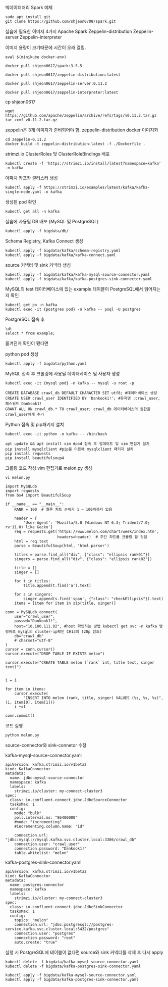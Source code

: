 빅데이터처리 Spark 예제

```
sudo apt install git
git clone https://github.com/shjeon0708/spark.git
```

실습에 필요한 이미지 4가지
Apache Spark
Zeppelin-distribution
Zeppelin-server
Zeppelin-interpreter

이미지 용량이 크기때문에 시간이 오래 걸림.
```
eval $(minikube docker-env)

docker pull shjeon0617/spark:3.5.5

docker pull shjeon0617/zeppelin-distribution:latest

docker pull shjeon0617/zeppelin-server:0.11.2

docker pull shjeon0617/zeppelin-interpreter:latest
```

cp shjeon0617
```
wget https://github.com/apache/zeppelin/archive/refs/tags/v0.11.2.tar.gz
tar zxvf v0.11.2.tar.gz
```
zeppelin은 3개 이미지가 준비되어야 함.
zeppelin-distribution docker 이미지화
```
cd zeppelin-0.11.2
docker build -t zeppelin-distribution:latest -f ./Dockerfile .
```

strimzi.io ClusterRoles 및 ClusterRoleBindings 배포
```
kubectl create -f 'https://strimzi.io/install/latest?namespace=kafka' -n kafka

```

아파치 카프카 클러스터 생성
```
kubectl apply -f https://strimzi.io/examples/latest/kafka/kafka-single-node.yaml -n kafka
```

생성된 pod 확인
```
kubectl get all -n kafka
```
실습에 사용될 DB 배포 (MySQL 및 PostgreSQL)
```
kubectl apply -f bigdata/db/
```

Schema Registry, Kafka Connect 생성

```
kubectl apply -f bigdata/kafka/schema-registry.yaml
kubectl apply -f bigdata/kafka/kafka-connect.yaml
```

source 커넥터 및 sink 커넥터 생성
```
kubectl apply -f bigdata/kafka/kafka-mysql-source-connector.yaml
kubectl apply -f bigdata/kafka/kafka-postgres-sink-connector.yaml
```
MySQL의 test 데이터베이스에 있는 example 테이블이 PostgreSQL에서 읽어지는지 확인
```
kubectl get po -n kafka
kubectl exec -it {postgres pod} -n kafka -- psql -U postgres
```
PostgreSQL 접속 후 
```
\dt
select * from example;
```

옮겨진게 확인이 됐다면 

python pod 생성
```
kubectl apply -f bigdata/python.yaml
```

MySQL 접속 후 크롤링에 사용될 데이터베이스 및 사용자 생성
```
kubectl exec -it {mysql pod} -n kafka -- mysql -u root -p

CREATE DATABASE crawl_db DEFAULT CHARACTER SET utf8; #데이터베이스 생성
CREATE USER crawl_user IDENTIFIED BY 'Dankook1!'; #유저명 :crawl_user, 패스워드 Dankook1! 
GRANT ALL ON crawl_db.* TO crawl_user; crawl_db 데이터베이스의 권한을 crawl_user에게 주기

```

Python 접속 및 pip패키지 설치
```
kubectl exec -it python -n kafka -- /bin/bash

apt update && apt install vim #pod 접속 후 업데이트 및 vim 편집기 설치
pip install mysqlclient #pip을 이용해 mysqlclient 패키지 설치
pip install requests
pip install beautifulsoup4

```

크롤링 코드 작성
vim 편집기로 melon.py 생성
```
vi melon.py
```
```
import MySQLdb
import requests
from bs4 import BeautifulSoup

if __name__ == "__main__":
    RANK = 100  # 멜론 차트 순위가 1 ~ 100위까지 있음

    header = {
        'User-Agent': 'Mozilla/5.0 (Windows NT 6.3; Trident/7.0; rv:11.0) like Gecko'}
    req = requests.get('https://www.melon.com/chart/week/index.htm',
                       headers=header)  # 주간 차트를 크롤링 할 것임
    html = req.text
    parse = BeautifulSoup(html, 'html.parser')

    titles = parse.find_all("div", {"class": "ellipsis rank01"})
    singers = parse.find_all("div", {"class": "ellipsis rank02"})

    title = []
    singer = []

    for t in titles:
        title.append(t.find('a').text)

    for s in singers:
        singer.append(s.find('span', {"class": "checkEllipsis"}).text)
    items = [item for item in zip(title, singer)]

conn = MySQLdb.connect(
    user="crawl_user",
    passwd="Dankook1!",
    host="10.100.111.92", #host 확인하는 방법 kubectl get svc -n kafka 명령어로 mysql의 cluster-ip확인 CH13의 (20p 참조)
    db="crawl_db"
    # charset="utf-8"
)
cursor = conn.cursor()
cursor.execute("DROP TABLE IF EXISTS melon")

cursor.execute("CREATE TABLE melon (`rank` int, title text, singer text)")


i = 1

for item in items:
    cursor.execute(
        "INSERT INTO melon (rank, title, singer) VALUES (%s, %s, %s)", (i, item[0], item[1]))
    i +=1

conn.commit()
```
코드 실행
```
python melon.py
```

source-connector와 sink-connetor 수정

kafka-mysql-source-connector.yaml

```
apiVersion: kafka.strimzi.io/v1beta2
kind: KafkaConnector
metadata:
  name: jdbc-mysql-source-connector
  namespace: kafka
  labels:
    strimzi.io/cluster: my-connect-cluster3
spec:
  class: io.confluent.connect.jdbc.JdbcSourceConnector
  tasksMax: 1
  config:
    mode: "bulk"
    poll.interval.ms: "86400000"
    #mode: "incrementing"
    #incrementing.column.name: "id"

    connection.url: "jdbc:mysql://mysql.kafka.svc.cluster.local:3306/crawl_db"
    connection.user: "crawl_user"
    connection.password: "Dankook1!"
    table.whitelist: "melon"
```

kafka-postgres-sink-connector.yaml

```
apiVersion: kafka.strimzi.io/v1beta2
kind: KafkaConnector
metadata:
  name: postgres-connector
  namespace: kafka
  labels:
    strimzi.io/cluster: my-connect-cluster3
spec:
  class: io.confluent.connect.jdbc.JdbcSinkConnector
  tasksMax: 1
  config:
    topics: "melon"
    connection.url: "jdbc:postgresql://postgres-service.kafka.svc.cluster.local:5432/postgres"
    connection.user: "postgres"
    connection.password: "root"
    auto.create: "true"
```

실행 시 PostgreSQL에 테이블이 없다면 source와 sink 커넥터를 삭제 후 다시 apply
```
kubectl delete -f bigdata/kafka-mysql-source-connector.yaml
kubectl delete -f bigdata/kafka-postgres-sink-connector.yaml

kubectl apply -f bigdata/kafka-mysql-source-connector.yaml
kubectl apply -f bigdata/kafka-postgres-sink-connector.yaml
```
